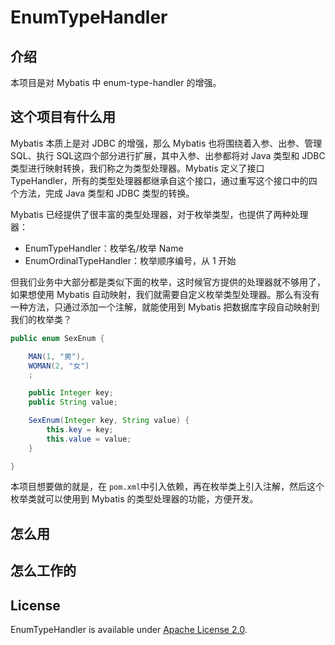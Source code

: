 # EnumTypeHandler
## 介绍

本项目是对 Mybatis 中 enum-type-handler 的增强。

## 这个项目有什么用

Mybatis 本质上是对 JDBC 的增强，那么 Mybatis 也将围绕着入参、出参、管理 SQL、执行 SQL这四个部分进行扩展，其中入参、出参都将对 Java 类型和 JDBC 类型进行映射转换，我们称之为类型处理器。Mybatis 定义了接口 TypeHandler，所有的类型处理器都继承自这个接口，通过重写这个接口中的四个方法，完成 Java 类型和 JDBC 类型的转换。

Mybatis 已经提供了很丰富的类型处理器，对于枚举类型，也提供了两种处理器：

- EnumTypeHandler：枚举名/枚举 Name
- EnumOrdinalTypeHandler：枚举顺序编号，从 1 开始

但我们业务中大部分都是类似下面的枚举，这时候官方提供的处理器就不够用了，如果想使用 Mybatis 自动映射，我们就需要自定义枚举类型处理器。那么有没有一种方法，只通过添加一个注解，就能使用到 Mybatis 把数据库字段自动映射到我们的枚举类？

```java
public enum SexEnum {

    MAN(1, "男"),
    WOMAN(2, "女")
    ;

    public Integer key;
    public String value;

    SexEnum(Integer key, String value) {
        this.key = key;
        this.value = value;
    }

}
```

本项目想要做的就是，在 ```pom.xml```中引入依赖，再在枚举类上引入注解，然后这个枚举类就可以使用到 Mybatis 的类型处理器的功能，方便开发。

## 怎么用



## 怎么工作的



## License

EnumTypeHandler is available under [Apache License 2.0](https://www.apache.org/licenses/LICENSE-2.0).

